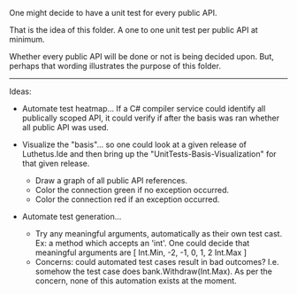 One might decide to have a unit test for every public API.

That is the idea of this folder. A one to one unit test per public API at minimum.

Whether every public API will be done or not is being decided upon. But, perhaps
that wording illustrates the purpose of this folder.

---

Ideas:

- Automate test heatmap... If a C# compiler service could identify all publically scoped
API, it could verify if after the basis was ran whether
all public API was used.

- Visualize the "basis"... so one could look at a given release of Luthetus.Ide
and then bring up the "UnitTests-Basis-Visualization" for that given release.
	- Draw a graph of all public API references.
	- Color the connection green if no exception occurred.
	- Color the connection red if an exception occurred.
	

- Automate test generation...
	- Try any meaningful arguments, automatically
	as their own test cast. Ex: a method which accepts
	an 'int'. One could decide that meaningful arguments
	are [ Int.Min, -2, -1, 0, 1, 2 Int.Max ]
	- Concerns: could automated test cases result in
	bad outcomes? I.e. somehow the test case
	does bank.Withdraw(Int.Max). As per the concern,
	none of this automation exists at the moment.
